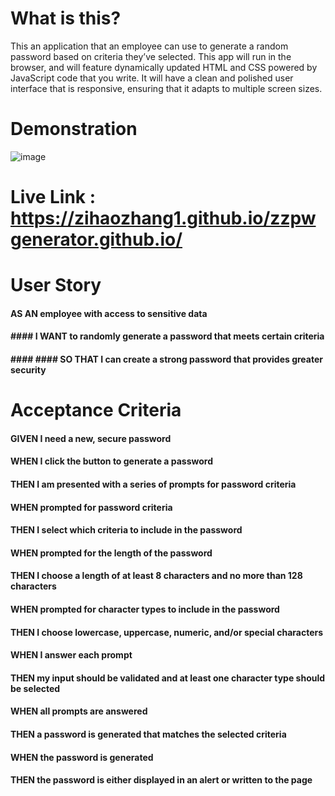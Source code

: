 # What is this?
This an application that an employee can use to generate a random password based on criteria they’ve selected. This app will run in the browser, and will feature dynamically updated HTML and CSS powered by JavaScript code that you write. It will have a clean and polished user interface that is responsive, ensuring that it adapts to multiple screen sizes.

# Demonstration
![image](https://user-images.githubusercontent.com/72529794/97834376-bcf0a080-1ca5-11eb-9051-d44b2b2a07c3.png)

# Live Link : https://zihaozhang1.github.io/zzpwgenerator.github.io/

# User Story
#### AS AN employee with access to sensitive data 
#### #### I WANT to randomly generate a password that meets certain criteria 
#### #### #### SO THAT I can create a strong password that provides greater security

# Acceptance Criteria
#### GIVEN I need a new, secure password 
#### WHEN I click the button to generate a password 
#### THEN I am presented with a series of prompts for password criteria 
#### WHEN prompted for password criteria 
#### THEN I select which criteria to include in the password 
#### WHEN prompted for the length of the password 
#### THEN I choose a length of at least 8 characters and no more than 128 characters 
#### WHEN prompted for character types to include in the password 
#### THEN I choose lowercase, uppercase, numeric, and/or special characters 
#### WHEN I answer each prompt 
#### THEN my input should be validated and at least one character type should be selected 
#### WHEN all prompts are answered 
#### THEN a password is generated that matches the selected criteria 
#### WHEN the password is generated 
#### THEN the password is either displayed in an alert or written to the page

